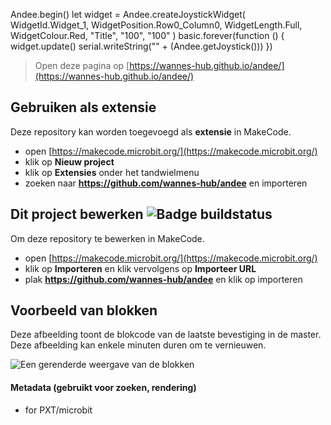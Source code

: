 Andee.begin()
let widget = Andee.createJoystickWidget(
WidgetId.Widget_1,
WidgetPosition.Row0_Column0,
WidgetLength.Full,
WidgetColour.Red,
"Title",
"100",
"100"
)
basic.forever(function () {
    widget.update()
    serial.writeString("" + (Andee.getJoystick()))
})



> Open deze pagina op [https://wannes-hub.github.io/andee/](https://wannes-hub.github.io/andee/)

## Gebruiken als extensie

Deze repository kan worden toegevoegd als **extensie** in MakeCode.

* open [https://makecode.microbit.org/](https://makecode.microbit.org/)
* klik op **Nieuw project**
* klik op **Extensies** onder het tandwielmenu
* zoeken naar **https://github.com/wannes-hub/andee** en importeren

## Dit project bewerken ![Badge buildstatus](https://github.com/wannes-hub/andee/workflows/MakeCode/badge.svg)

Om deze repository te bewerken in MakeCode.

* open [https://makecode.microbit.org/](https://makecode.microbit.org/)
* klik op **Importeren** en klik vervolgens op **Importeer URL**
* plak **https://github.com/wannes-hub/andee** en klik op importeren

## Voorbeeld van blokken

Deze afbeelding toont de blokcode van de laatste bevestiging in de master.
Deze afbeelding kan enkele minuten duren om te vernieuwen.

![Een gerenderde weergave van de blokken](https://github.com/wannes-hub/andee/raw/master/.github/makecode/blocks.png)

#### Metadata (gebruikt voor zoeken, rendering)

* for PXT/microbit
<script src="https://makecode.com/gh-pages-embed.js"></script><script>makeCodeRender("{{ site.makecode.home_url }}", "{{ site.github.owner_name }}/{{ site.github.repository_name }}");</script>
